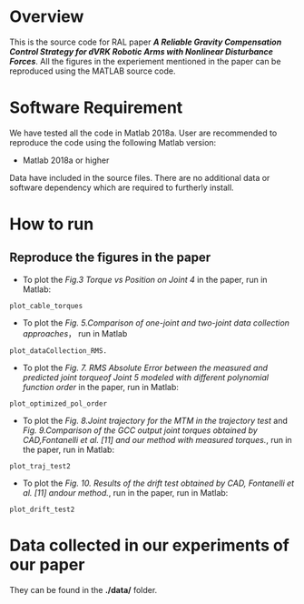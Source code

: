 # Overview
This is the source code for RAL paper ***A Reliable Gravity Compensation Control Strategy for dVRK Robotic Arms with Nonlinear Disturbance Forces***. All the figures in the experiement mentioned in the paper can be reproduced using the MATLAB source code.

# Software Requirement

We have tested all the code in Matlab 2018a. User are recommended to reproduce the code using the following Matlab version:

- Matlab 2018a or higher 

Data have included in the source files. There are no additional data or software dependency which are required to furtherly install.


# How to run
## Reproduce the figures in the paper

- To plot the *Fig.3 Torque vs Position on Joint 4* in the paper, run in Matlab:

```
plot_cable_torques
```


- To plot the *Fig.  5.Comparison  of  one-joint  and  two-joint  data  collection  approaches*， run in Matlab 

```
plot_dataCollection_RMS.
```


- To plot the *Fig. 7.   RMS Absolute Error between the measured and predicted joint torqueof Joint 5 modeled with different polynomial function order* in the paper, run in Matlab:

```
plot_optimized_pol_order
```


- To plot the *Fig. 8.Joint trajectory for the MTM in the trajectory test* and *Fig.  9.Comparison  of  the  GCC  output  joint  torques  obtained  by  CAD,Fontanelli et al. [11] and our method with measured torques.*, run in the paper, run in Matlab:

```
plot_traj_test2
```

- To plot the *Fig. 10.    Results of the drift test obtained by CAD, Fontanelli et al. [11] andour method.*, run in the paper, run in Matlab:

```
plot_drift_test2
```


# Data collected in our experiments of our paper
They can be found in the **./data/** folder.




